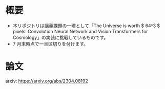 # 概要

- 本リポジトリは講義課題の一環として「The Universe is worth $ 64^3 $ pixels: Convolution Neural Network and Vision Transformers for Cosmology」の実装に挑戦しているものです。
- 7 月末時点で一旦区切りを付けます。

# 論文

arxiv: https://arxiv.org/abs/2304.08192
